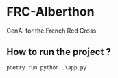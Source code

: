 # FRC-Alberthon
GenAI for the French Red Cross

## How to run the project ? 
```
poetry run python .\app.py
```